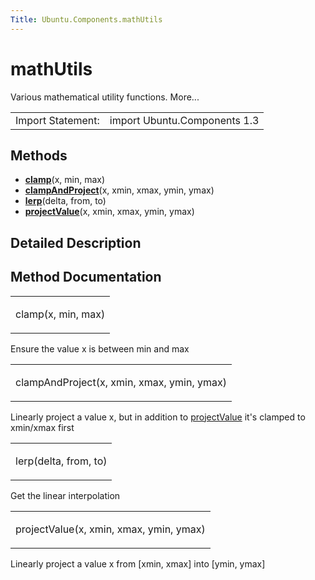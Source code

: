 ```yaml
---
Title: Ubuntu.Components.mathUtils
---
```

        
mathUtils
=========

<span class="subtitle"></span>
Various mathematical utility functions. More...

|                   |                              |
|-------------------|------------------------------|
| Import Statement: | import Ubuntu.Components 1.3 |

<span id="methods"></span>
Methods
-------

-   ****[clamp](#clamp-method)****(x, min, max)
-   ****[clampAndProject](#clampAndProject-method)****(x, xmin, xmax, ymin, ymax)
-   ****[lerp](#lerp-method)****(delta, from, to)
-   ****[projectValue](#projectValue-method)****(x, xmin, xmax, ymin, ymax)

<span id="details"></span>
Detailed Description
--------------------

Method Documentation
--------------------

<table>
<colgroup>
<col width="100%" />
</colgroup>
<tbody>
<tr class="odd">
<td><p><span id="clamp-method"></span><span class="name">clamp</span>(<span class="type">x</span>, <span class="type">min</span>, <span class="type">max</span>)</p></td>
</tr>
</tbody>
</table>

Ensure the value x is between min and max

<table>
<colgroup>
<col width="100%" />
</colgroup>
<tbody>
<tr class="odd">
<td><p><span id="clampAndProject-method"></span><span class="name">clampAndProject</span>(<span class="type">x</span>, <span class="type">xmin</span>, <span class="type">xmax</span>, <span class="type">ymin</span>, <span class="type">ymax</span>)</p></td>
</tr>
</tbody>
</table>

Linearly project a value x, but in addition to [projectValue](#projectValue-method) it's clamped to xmin/xmax first

<table>
<colgroup>
<col width="100%" />
</colgroup>
<tbody>
<tr class="odd">
<td><p><span id="lerp-method"></span><span class="name">lerp</span>(<span class="type">delta</span>, <span class="type">from</span>, <span class="type">to</span>)</p></td>
</tr>
</tbody>
</table>

Get the linear interpolation

<table>
<colgroup>
<col width="100%" />
</colgroup>
<tbody>
<tr class="odd">
<td><p><span id="projectValue-method"></span><span class="name">projectValue</span>(<span class="type">x</span>, <span class="type">xmin</span>, <span class="type">xmax</span>, <span class="type">ymin</span>, <span class="type">ymax</span>)</p></td>
</tr>
</tbody>
</table>

Linearly project a value x from \[xmin, xmax\] into \[ymin, ymax\]

